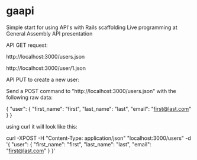 gaapi 
=====

Simple start for using API's with Rails scaffolding
Live programming at General Assembly API presentation

API GET request:

http://localhost:3000/users.json

http://localhost:3000/user/1.json

API PUT to create a new user:

Send a POST command to "http://localhost:3000/users.json" with the following raw data: 

{
  "user": {
    "first_name": "first",
    "last_name": "last",
    "email": "first@last.com"
  }
}


using curl it will look like this:

curl -XPOST -H "Content-Type: application/json" "localhost:3000/users" -d 
'{
  "user": {
    "first_name": "first",
    "last_name": "last",
    "email": "first@last.com"
  }
}'


